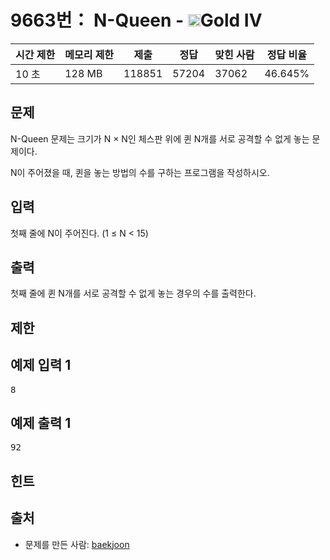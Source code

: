 # 9663번： N-Queen - <img src="https://static.solved.ac/tier_small/12.svg" style="height:20px" />Gold IV


| 시간 제한 | 메모리 제한 | 제출 | 정답 | 맞힌 사람 | 정답 비율 |
| --- | --- | --- | --- | --- | --- |
| 10 초 | 128 MB | 118851 | 57204 | 37062 | 46.645% |


## 문제


N-Queen 문제는 크기가 N × N인 체스판 위에 퀸 N개를 서로 공격할 수 없게 놓는 문제이다.

N이 주어졌을 때, 퀸을 놓는 방법의 수를 구하는 프로그램을 작성하시오.




## 입력


첫째 줄에 N이 주어진다. (1 ≤ N < 15)




## 출력


첫째 줄에 퀸 N개를 서로 공격할 수 없게 놓는 경우의 수를 출력한다.




## 제한




## 예제 입력 1


<pre>8
</pre>


## 예제 출력 1


<pre>92
</pre>




## 힌트






## 출처


- 문제를 만든 사람: [baekjoon](/user/baekjoon)




